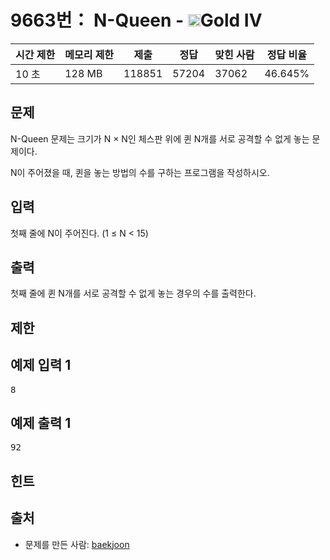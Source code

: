 # 9663번： N-Queen - <img src="https://static.solved.ac/tier_small/12.svg" style="height:20px" />Gold IV


| 시간 제한 | 메모리 제한 | 제출 | 정답 | 맞힌 사람 | 정답 비율 |
| --- | --- | --- | --- | --- | --- |
| 10 초 | 128 MB | 118851 | 57204 | 37062 | 46.645% |


## 문제


N-Queen 문제는 크기가 N × N인 체스판 위에 퀸 N개를 서로 공격할 수 없게 놓는 문제이다.

N이 주어졌을 때, 퀸을 놓는 방법의 수를 구하는 프로그램을 작성하시오.




## 입력


첫째 줄에 N이 주어진다. (1 ≤ N < 15)




## 출력


첫째 줄에 퀸 N개를 서로 공격할 수 없게 놓는 경우의 수를 출력한다.




## 제한




## 예제 입력 1


<pre>8
</pre>


## 예제 출력 1


<pre>92
</pre>




## 힌트






## 출처


- 문제를 만든 사람: [baekjoon](/user/baekjoon)




